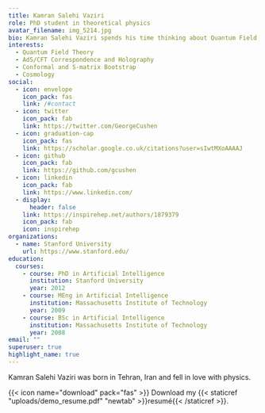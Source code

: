 ```yaml
---
title: Kamran Salehi Vaziri
role: PhD student in theoretical physics
avatar_filename: img_5214.jpg
bio: Kamran Salehi Vaziri spends his time thinking about Quantum Field Theories
interests:
  - Quantum Field Theory
  - AdS/CFT Correspondence and Holography
  - Conformal and S-matrix Bootstrap
  - Cosmology
social:
  - icon: envelope
    icon_pack: fas
    link: /#contact
  - icon: twitter
    icon_pack: fab
    link: https://twitter.com/GeorgeCushen
  - icon: graduation-cap
    icon_pack: fas
    link: https://scholar.google.co.uk/citations?user=sIwtMXoAAAAJ
  - icon: github
    icon_pack: fab
    link: https://github.com/gcushen
  - icon: linkedin
    icon_pack: fab
    link: https://www.linkedin.com/
  - display:
      header: false
    link: https://inspirehep.net/authors/1879379
    icon_pack: fab
    icon: inspirehep
organizations:
  - name: Stanford University
    url: https://www.stanford.edu/
education:
  courses:
    - course: PhD in Artificial Intelligence
      institution: Stanford University
      year: 2012
    - course: MEng in Artificial Intelligence
      institution: Massachusetts Institute of Technology
      year: 2009
    - course: BSc in Artificial Intelligence
      institution: Massachusetts Institute of Technology
      year: 2008
email: ""
superuser: true
highlight_name: true
---
```

Kamran Salehi Vaziri was born in Tehran, Iran and fell in love with physics.

{{< icon name="download" pack="fas" >}} Download my {{< staticref "uploads/demo_resume.pdf" "newtab" >}}resumé{{< /staticref >}}.